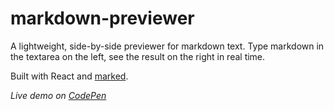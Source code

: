 # markdown-previewer

A lightweight, side-by-side previewer for markdown text. Type markdown in the textarea on the left, see the result on the right in real time. 

Built with React and [marked](https://github.com/chjj/marked).

*Live demo on [CodePen](http://codepen.io/lvb_111/full/NRWdkR/)*
